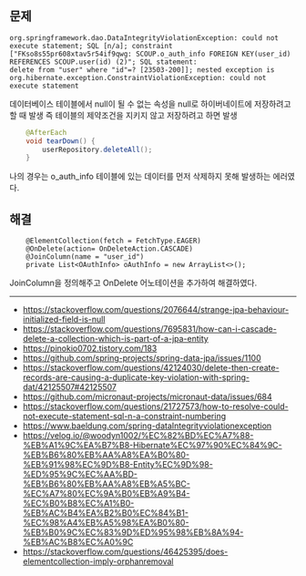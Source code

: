 ## 문제
```
org.springframework.dao.DataIntegrityViolationException: could not execute statement; SQL [n/a]; constraint ["FKso8s55pr608xtav5r54if9qwg: SCOUP.o_auth_info FOREIGN KEY(user_id) REFERENCES SCOUP.user(id) (2)"; SQL statement:
delete from "user" where "id"=? [23503-200]]; nested exception is org.hibernate.exception.ConstraintViolationException: could not execute statement
```
데이터베이스 테이블에서 null이 될 수 없는 속성을 null로 하이버네이트에 저장하려고 할 때 발생
즉 테이블의 제약조건을 지키지 않고 저장하려고 하면 발생
```java
    @AfterEach
    void tearDown() {
        userRepository.deleteAll();
    }
```
나의 경우는 o_auth_info 테이블에 있는 데이터를 먼저 삭제하지 못해 발생하는 에러였다.

## 해결
```
    @ElementCollection(fetch = FetchType.EAGER)
    @OnDelete(action= OnDeleteAction.CASCADE)
    @JoinColumn(name = "user_id")
    private List<OAuthInfo> oAuthInfo = new ArrayList<>();
```
JoinColumn을 정의해주고 OnDelete 어노테이션을 추가하여 해결하였다.


---
- https://stackoverflow.com/questions/2076644/strange-jpa-behaviour-initialized-field-is-null
- https://stackoverflow.com/questions/7695831/how-can-i-cascade-delete-a-collection-which-is-part-of-a-jpa-entity
- https://pinokio0702.tistory.com/183
- https://github.com/spring-projects/spring-data-jpa/issues/1100
- https://stackoverflow.com/questions/42124030/delete-then-create-records-are-causing-a-duplicate-key-violation-with-spring-dat/42125507#42125507
- https://github.com/micronaut-projects/micronaut-data/issues/684
- https://stackoverflow.com/questions/21727573/how-to-resolve-could-not-execute-statement-sql-n-a-constraint-numbering
- https://www.baeldung.com/spring-dataIntegrityviolationexception
- https://velog.io/@woodyn1002/%EC%82%BD%EC%A7%88-%EB%A1%9C%EA%B7%B8-Hibernate%EC%97%90%EC%84%9C-%EB%B6%80%EB%AA%A8%EA%B0%80-%EB%91%98%EC%9D%B8-Entity%EC%9D%98-%ED%95%9C%EC%AA%BD-%EB%B6%80%EB%AA%A8%EB%A5%BC-%EC%A7%80%EC%9A%B0%EB%A9%B4-%EC%B0%B8%EC%A1%B0-%EB%AC%B4%EA%B2%B0%EC%84%B1-%EC%98%A4%EB%A5%98%EA%B0%80-%EB%B0%9C%EC%83%9D%ED%95%98%EB%8A%94-%EB%AC%B8%EC%A0%9C
- https://stackoverflow.com/questions/46425395/does-elementcollection-imply-orphanremoval
